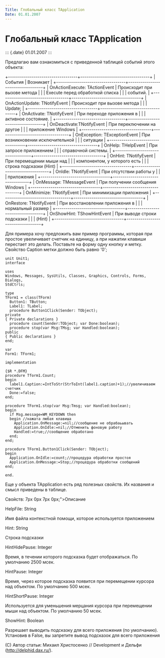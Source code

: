 ```yaml
---
Title: Глобальный класс TApplication
Date: 01.01.2007
---
```



Глобальный класс TApplication
=============================

::: {.date}
01.01.2007
:::

Предлагаю вам ознакомиться с приведенной таблицей событий этого объекта:

+-----------------------------------+-----------------------------------+
| События                           | Возникает                         |
+-----------------------------------+-----------------------------------+
| OnActionExecute: TActionEvent     | Происходит при вызове метода      |
|                                   | Execute перед обработкой списка   |
|                                   | событий.                          |
+-----------------------------------+-----------------------------------+
| OnActionUpdate: TNotifyEvent      | Происходит при вызове метода      |
|                                   | Update;                           |
+-----------------------------------+-----------------------------------+
| OnActivate: TNotifyEvent          | При переходе приложения в         |
|                                   | активное состояние.               |
+-----------------------------------+-----------------------------------+
| OnDeactivate:TNotifyEvent         | При переключении на другое        |
|                                   | приложение Windows                |
+-----------------------------------+-----------------------------------+
| OnException: TExceptionEvent      | При возникновении исключительной  |
|                                   | ситуации                          |
+-----------------------------------+-----------------------------------+
| OnHelp: THelpEvent                | При запросе приложением           |
|                                   | справочной системы.               |
+-----------------------------------+-----------------------------------+
| OnHint: TNotifyEvent              | При перемещении мыши над          |
|                                   | компонентом, у которого есть      |
|                                   | строка подсказки (Hint)           |
+-----------------------------------+-----------------------------------+
| OnIdle: TNotifyEvent              | При отсутствии работы у           |
|                                   | приложения                        |
+-----------------------------------+-----------------------------------+
| OnMessage: TMessageEvent          | При получении сообщения Windows   |
+-----------------------------------+-----------------------------------+
| OnMinimize: TNotifyEvent          | При минимизации приложения        |
+-----------------------------------+-----------------------------------+
| OnRestore: TNotifyEvent           | При восстановлении приложения в   |
|                                   | нормальный размер                 |
+-----------------------------------+-----------------------------------+
| OnShowHint: TShowHintEvent        | При выводе строки подсказки       |
|                                   | (Hint)                            |
+-----------------------------------+-----------------------------------+

Для примера хочу предложить вам пример программы, которая при простое
увеличивает счетчик на единицу, а при нажатии клавиши перестает это
делать. Поставьте на форму одну кнопку и метку. Свойство Caption метки
должно быть равно \'0\';

    unit Unit1;
    interface
     
    uses
    Windows, Messages, SysUtils, Classes, Graphics, Controls, Forms, Dialogs,
    StdCtrls;
     
    type
    TForm1 = class(TForm)
      Button1: TButton;
      Label1: TLabel;
      procedure Button1Click(Sender: TObject);
    private
    { Private declarations }
      procedure count(Sender:TObject; var Done:boolean);
      procedure stop(var Msg:TMsg; var Handled:boolean);
    public
    { Public declarations }
    end;
     
    var
    Form1: TForm1;
     
    implementation
     
    {$R *.DFM}
    procedure Tform1.Count;
    begin
      label1.Caption:=IntToStr(StrToInt(label1.caption)+1);//увеличиваем счетчик
      Done:=false;
    end;
     
    procedure TForm1.stop(var Msg:Tmsg; var Handled:boolean);
    begin
      if Msg.message=WM_KEYDOWN then 
      begin //нажата любая клавиша
        Application.OnMessage:=nil;//сообщение не обрабаьывать
        Application.OnIdle:=nil;//Отменить фоновую работу
        Handled:=true;//сообщение обработано
      end;
    end;
     
    procedure TForm1.Button1Click(Sender: TObject);
    begin
      Application.OnIdle:=count;//процедура обработки простоя
      Application.OnMessage:=Stop;//процедура обработки сообщений
    end;
     
    end.

Еще у объекта TApplication есть ряд полезных свойств. Их названия и
смысл приведены в таблице.

Свойств: 7px 0px 7px 0px;\"\>Описание

HelpFile: String

Имя файла контекстной помощи, которое используется приложением

Hint: String

Строка подсказки

HintHidePause: Integer

Время, в течении которого подсказка будет отображаться. По умолчанию
2500 мсек.

HintPause: Integer

Время, через которое подсказка появится при перемещении курсора над
объектом. По умолчанию 500 мсек.

HintShortPause: Integer

Используется для уменьшения мерцания курсора при перемещении мыши над
объектом. По умолчанию 50 мсек.

ShowHint: Boolean

Разрешает выводить подсказку для всего приложения (по умолчанию).
Установив в False, вы запретите вывод подсказок для всего приложения

(С) Автор статьи: Михаил Христосенко // Development и Дельфи
(http://delphid.dax.ru/).
